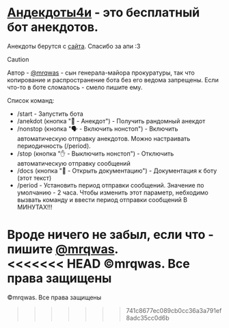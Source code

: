 # [Андекдоты4и](https://t.me/anekdotichy_bot) - это бесплатный бот анекдотов.
Анекдоты берутся с [сайта](http://rzhunemogu.ru/). Спасибо за апи :3
> [!CAUTION]
> Автор - [@mrqwas](https://t.me/mrqwas) - сын генерала-майора прокуратуры,
так что копирование и распространение бота без его ведома запрещены.
Если что-то в боте сломалось - смело пишите ему.
>
Список команд:  
- /start - Запустить бота
- /anekdot (кнопка "🤡 - Анекдот") - Получить рандомный анекдот
- /nonstop (кнопка "🗣️ - Включить нонстоп") - Включить автоматическую
отправку анекдотов. Можно настраивать периодичность (/period).
- /stop (кнопка "✋ - Выключить нонстоп") -
Отключить автоматическую отправку сообщений
- /docs (кнопка "📃 - Открыть документацию") -
Документация к боту (этот текст)
- /period - Установить период отправки сообщений.
Значение по умолчанию - 2 часа.
Чтобы изменить этот параметр, небходимо вызвать команду и
ввести период отправки сообщений В МИНУТАХ!!!


Вроде ничего не забыл, если что - пишите [@mrqwas](https://t.me/mrqwas).  
<<<<<<< HEAD
©mrqwas. Все права защищены
=======
©mrqwas. Все права защищены
>>>>>>> 741c8677ec089cb0cc36a3a791ef8adc35cc0d6b
